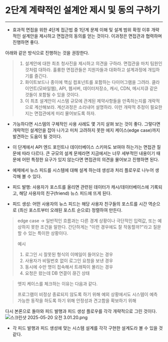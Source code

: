 # 2단계 계략적인 설계안 제시 및 동의 구하기

---

 - 효과적 면접을 위한 4단계 접근법 중 1단계 문제 이해 및 설계 범위 확정 이후 개략적인 설계안을 제시하고 면접관의 동의를 얻는 것이다. 이과정은 면접관과 협력하며 진행하면 좋다.

아래와 같은 방식으로 진행하는 것을 권장한다.

> 1. 설계안에 대한 최초 청사진을 제시하고 의견을 구하라. 면접관을 마치 팀원인 것처럼 대하라. 훌륭한 면접관들은 지원자들과 대화하고 설계과정에 개입하기를 즐긴다.
> 2. 화이트보드나 종이에 핵심 컴포넌트를 포함하는 다이어그램을 그려라. 클라이언트(모바일웹), API, 웹서버, 데이터저장소, 캐시, CDN, 메시지큐
     같은 것들이 포함될 수 있을 것이다.
> 3. 이 최초 설계안이 시스템 규모에 관계된 제약사항들을 만족하는지를 개략적으로 계산해보라. 계산과정은 소리내어 설명하라. 이런 개략적 추정이 필요한지는 면접관에게 미리 물어보도록 하자.

- 가능하다면 시스템의 구체적인 사용 사례도 몇 가지 살펴 보는 것이 좋다. 그렇다면 개략적인 설계안을 잡아 나가고 미처 고려하지 못한 에지 케이스(edge case)까지 발견하는 도움이 될 것이다.
- 이 단계에서 API 엔드 포인트나 데이터베이스 스키마도 보여야 하는가는 면접관 질문에 따라 다르다. 큰 규모의 설계 문제라면 지금에서는 너무 세부적인 내용이기 때문에 어떤 특정한 요구가 있지 않는다면 면접관의 의견을 물어보고 진행하면 된다.


 - 예제에서 뉴스 피드를 시스템에 대해 설계 하는데 생성과 처리 플로우로 나누어 생각해 볼 수 있다.
 - 피드 발행: 사용자가 포스트를 올리면 관련된 데이터가 캐시/데이터베이스에 기록되고, 해당 사용자의 친구(friend) 뉴스 피드에 뜨게 된다.
 - 피드 생성: 어떤 사용자의 뉴스 피드는 해당 사용자 친구들의 포스트를 시간 역순으로 (최신 포스트부터 오래된 포스트 순으로) 정렬하여 만든다.

>edge case -> 일반적인 흐름과는 다른 경계 상황이나 극단적인 입력값, 또는 예상하지 못한 조건을 말한다.
> 간단하게는 "이런 경우에도 잘 작동할까?"라고 질문할 수 있는 특이한 상황이다.
>
> 예시
> 1. 로그인 시 잘못된 형식의 이메일이 들어오는 경우
> 2. 사용자가 비밀번호 없이 로그인 요청을 보낸 경우
> 3. 동시에 수만 명이 접속해서 트래픽이 몰리는 경우
> 4. 요청은 왔는데 DB 연결이 끊긴 상태

> 엣지 케이스를 체크하는 이유는 다음과 같다.
> 
> 프로그램이 비정상 종료되지 않도록 하기 위해
> 예외 상황에서도 시스템이 예측 가능한 동작을 하도록 하기 위해
> 안정성과 견고함을 확보하기 위해

다시 본론으로 돌아와 피드 발행과 피드 생성 플로우를 각각 개략적으로 그린 것이다.
![스크린샷 2025-05-20 오전 3.01.20.png](..%2F..%2F..%2F..%2F..%2F..%2F..%2Fvar%2Ffolders%2F25%2Fjx43h9k52kgd75vkylj43bdw0000gn%2FT%2FTemporaryItems%2FNSIRD_screencaptureui_nIoVk3%2F%EC%8A%A4%ED%81%AC%EB%A6%B0%EC%83%B7%202025-05-20%20%EC%98%A4%EC%A0%84%203.01.20.png)

- 각 피드 발행과 피드 생성에 맞는 시스템 설계를 각각 구현한 설계도라 볼 수 있을 것 같다.